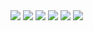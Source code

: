 <img src="https://github-readme-stats.vercel.app/api?username=CartimDraluc">
<img src="https://github-readme-streak-stats.herokuapp.com/?user=CartimDraluc">
<img src="https://github-profile-trophy.vercel.app/?username=CartimDraluc">
<img src="https://github-readme-stats.vercel.app/api/top-langs/?username=CartimDraluc&theme=goldenod-green">
<img src="https://readme-jokes.vercel.app/api">
<img src="https://contributor-graph-api.apiseven.com/contributors-svg?chart=contributorOverTime&repo=CartimDraluc/Cartimpedia">
